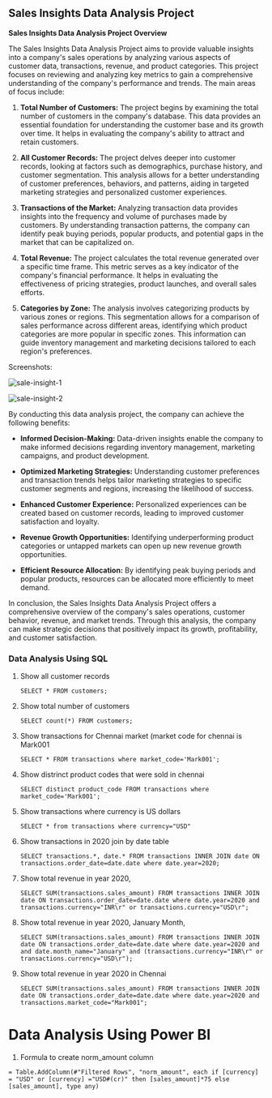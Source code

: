 ## Sales Insights Data Analysis Project

**Sales Insights Data Analysis Project Overview**

The Sales Insights Data Analysis Project aims to provide valuable insights into a company's sales operations by analyzing various aspects of customer data, transactions, revenue, and product categories. This project focuses on reviewing and analyzing key metrics to gain a comprehensive understanding of the company's performance and trends. The main areas of focus include:

1. **Total Number of Customers:**
   The project begins by examining the total number of customers in the company's database. This data provides an essential foundation for understanding the customer base and its growth over time. It helps in evaluating the company's ability to attract and retain customers.

2. **All Customer Records:**
   The project delves deeper into customer records, looking at factors such as demographics, purchase history, and customer segmentation. This analysis allows for a better understanding of customer preferences, behaviors, and patterns, aiding in targeted marketing strategies and personalized customer experiences.

3. **Transactions of the Market:**
   Analyzing transaction data provides insights into the frequency and volume of purchases made by customers. By understanding transaction patterns, the company can identify peak buying periods, popular products, and potential gaps in the market that can be capitalized on.

4. **Total Revenue:**
   The project calculates the total revenue generated over a specific time frame. This metric serves as a key indicator of the company's financial performance. It helps in evaluating the effectiveness of pricing strategies, product launches, and overall sales efforts.

5. **Categories by Zone:**
   The analysis involves categorizing products by various zones or regions. This segmentation allows for a comparison of sales performance across different areas, identifying which product categories are more popular in specific zones. This information can guide inventory management and marketing decisions tailored to each region's preferences.

Screenshots: 

![sale-insight-1](https://github.com/shubh-vaishnav/sales-insight/assets/130170546/ed6ad552-7bc9-47cf-a434-1e107855b81a)

![sale-insight-2](https://github.com/shubh-vaishnav/sales-insight/assets/130170546/2cc274d7-7c1c-4103-9271-12eed9643960)


By conducting this data analysis project, the company can achieve the following benefits:

- **Informed Decision-Making:** Data-driven insights enable the company to make informed decisions regarding inventory management, marketing campaigns, and product development.

- **Optimized Marketing Strategies:** Understanding customer preferences and transaction trends helps tailor marketing strategies to specific customer segments and regions, increasing the likelihood of success.

- **Enhanced Customer Experience:** Personalized experiences can be created based on customer records, leading to improved customer satisfaction and loyalty.

- **Revenue Growth Opportunities:** Identifying underperforming product categories or untapped markets can open up new revenue growth opportunities.

- **Efficient Resource Allocation:** By identifying peak buying periods and popular products, resources can be allocated more efficiently to meet demand.

In conclusion, the Sales Insights Data Analysis Project offers a comprehensive overview of the company's sales operations, customer behavior, revenue, and market trends. Through this analysis, the company can make strategic decisions that positively impact its growth, profitability, and customer satisfaction.

### Data Analysis Using SQL

1. Show all customer records

    `SELECT * FROM customers;`

1. Show total number of customers

    `SELECT count(*) FROM customers;`

1. Show transactions for Chennai market (market code for chennai is Mark001

    `SELECT * FROM transactions where market_code='Mark001';`

1. Show distrinct product codes that were sold in chennai

    `SELECT distinct product_code FROM transactions where market_code='Mark001';`

1. Show transactions where currency is US dollars

    `SELECT * from transactions where currency="USD"`

1. Show transactions in 2020 join by date table

    `SELECT transactions.*, date.* FROM transactions INNER JOIN date ON transactions.order_date=date.date where date.year=2020;`

1. Show total revenue in year 2020,

    `SELECT SUM(transactions.sales_amount) FROM transactions INNER JOIN date ON transactions.order_date=date.date where date.year=2020 and transactions.currency="INR\r" or transactions.currency="USD\r";`
	
1. Show total revenue in year 2020, January Month,

    `SELECT SUM(transactions.sales_amount) FROM transactions INNER JOIN date ON transactions.order_date=date.date where date.year=2020 and and date.month_name="January" and (transactions.currency="INR\r" or transactions.currency="USD\r");`

1. Show total revenue in year 2020 in Chennai

    `SELECT SUM(transactions.sales_amount) FROM transactions INNER JOIN date ON transactions.order_date=date.date where date.year=2020
and transactions.market_code="Mark001";`


Data Analysis Using Power BI
============================

1. Formula to create norm_amount column

`= Table.AddColumn(#"Filtered Rows", "norm_amount", each if [currency] = "USD" or [currency] ="USD#(cr)" then [sales_amount]*75 else [sales_amount], type any)`



